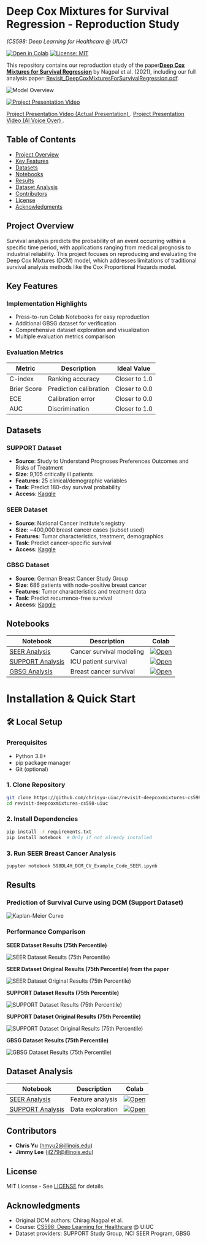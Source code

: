 # Deep Cox Mixtures for Survival Regression - Reproduction Study  
*(CS598: Deep Learning for Healthcare @ UIUC)*  

[![Open in Colab](https://colab.research.google.com/assets/colab-badge.svg)](https://colab.research.google.com/github/chrisyu-uiuc/revisit-deepcoxmixtures-cs598-uiuc/)
[![License: MIT](https://img.shields.io/badge/License-MIT-yellow.svg)](https://opensource.org/licenses/MIT)

This repository contains our reproduction study of the paper ​**​[Deep Cox Mixtures for Survival Regression](https://arxiv.org/abs/2101.06536)​**​ by Nagpal et al. (2021), including our full analysis paper: [Revisit_DeepCoxMixturesForSurvivalRegression.pdf](Revisit_DeepCoxMixturesForSurvivalRegression.pdf).

![Model Overview](images/Deep_Cox_Mixture_Model.png)

[![Project Presentation Video](https://img.youtube.com/vi/2aOiDXZQEUY/0.jpg)](https://youtu.be/2aOiDXZQEUY)

[Project Presentation Video (Actual Presentation) ](https://www.youtube.com/watch?v=2aOiDXZQEUY).
[Project Presentation Video (AI Voice Over) ](https://www.youtube.com/watch?v=3dN7VIKomVY).


## Table of Contents
- [Project Overview](#project-overview)
- [Key Features](#key-features)
- [Datasets](#datasets)
- [Notebooks](#notebooks)
- [Results](#results)
- [Dataset Analysis](#dataset-analysis)
- [Contributors](#contributors)
- [License](#license)
- [Acknowledgments](#acknowledgments)

## Project Overview
Survival analysis predicts the probability of an event occurring within a specific time period, with applications ranging from medical prognosis to industrial reliability. This project focuses on reproducing and evaluating the Deep Cox Mixtures (DCM) model, which addresses limitations of traditional survival analysis methods like the Cox Proportional Hazards model.

## Key Features

### Implementation Highlights
- Press-to-run Colab Notebooks for easy reproduction
- Additional GBSG dataset for verification
- Comprehensive dataset exploration and visualization
- Multiple evaluation metrics comparison

### Evaluation Metrics
| Metric | Description | Ideal Value |
|--------|------------|------------|
| C-index | Ranking accuracy | Closer to 1.0 |
| Brier Score | Prediction calibration | Closer to 0.0 |
| ECE | Calibration error | Closer to 0.0 |
| AUC | Discrimination | Closer to 1.0 |

## Datasets

### SUPPORT Dataset
- ​**Source**: Study to Understand Prognoses Preferences Outcomes and Risks of Treatment
- ​**Size**: 9,105 critically ill patients
- ​**Features**: 25 clinical/demographic variables
- ​**Task**: Predict 180-day survival probability
- ​**Access**: [Kaggle](https://www.kaggle.com/datasets/joebeachcapital/support2)

### SEER Dataset
- ​**Source**: National Cancer Institute's registry
- ​**Size**: ~400,000 breast cancer cases (subset used)
- ​**Features**: Tumor characteristics, treatment, demographics
- ​**Task**: Predict cancer-specific survival
- ​**Access**: [Kaggle](https://www.kaggle.com/datasets/sujithmandala/seer-breast-cancer-data)

### GBSG Dataset
- ​**Source**: German Breast Cancer Study Group
- ​**Size**: 686 patients with node-positive breast cancer
- ​**Features**: Tumor characteristics and treatment data
- ​**Task**: Predict recurrence-free survival
- ​**Access**: [Kaggle](https://www.kaggle.com/datasets/utkarshx27/breast-cancer-dataset-used-royston-and-altman)

## Notebooks

| Notebook | Description | Colab |
|----------|-------------|-------|
| [SEER Analysis](598DL4H_DCM_CV_Example_Code_SEER.ipynb) | Cancer survival modeling | [![Open](https://colab.research.google.com/assets/colab-badge.svg)](https://colab.research.google.com/github/chrisyu-uiuc/revisit-deepcoxmixtures-cs598-uiuc/blob/main/598DL4H_DCM_CV_Example_Code_SEER.ipynb) |
| [SUPPORT Analysis](598DL4H_DCM_CV_Example_Code_SUPPORT.ipynb) | ICU patient survival | [![Open](https://colab.research.google.com/assets/colab-badge.svg)](https://colab.research.google.com/github/chrisyu-uiuc/revisit-deepcoxmixtures-cs598-uiuc/blob/main/598DL4H_DCM_CV_Example_Code_SUPPORT.ipynb) |
| [GBSG Analysis](598DL4H_DCM_CV_Example_Code_GBSG.ipynb) | Breast cancer survival | [![Open](https://colab.research.google.com/assets/colab-badge.svg)](https://colab.research.google.com/github/chrisyu-uiuc/revisit-deepcoxmixtures-cs598-uiuc/blob/main/598DL4H_DCM_CV_Example_Code_GBSG.ipynb) |

# Installation & Quick Start

## 🛠️ Local Setup

### Prerequisites
- Python 3.8+
- pip package manager
- Git (optional)

### 1. Clone Repository
```bash
git clone https://github.com/chrisyu-uiuc/revisit-deepcoxmixtures-cs598-uiuc.git
cd revisit-deepcoxmixtures-cs598-uiuc
```

### 2. Install Dependencies
```bash
pip install -r requirements.txt
pip install notebook  # Only if not already installed
```

### 3. Run SEER Breast Cancer Analysis
```bash
jupyter notebook 598DL4H_DCM_CV_Example_Code_SEER.ipynb
```

## Results

### Prediction of Survival Curve using DCM (Support Dataset)
![Kaplan-Meier Curve](images/KM_Curve_By_DCM.png)

### Performance Comparison

​**SEER Dataset Results (75th Percentile)​**​

![SEER Dataset Results  (75th Percentile)](images/seer_result.png)

​**SEER Dataset Original Results (75th Percentile) from the paper​**​

![SEER Dataset Original Results  (75th Percentile)](images/seer_originalresult.png)

​**SUPPORT Dataset Results (75th Percentile)​**​

![SUPPORT Dataset Results (75th Percentile)](images/support_result.png)

​**SUPPORT Dataset Original Results (75th Percentile)​**​

![SUPPORT Dataset Original Results (75th Percentile)](images/support_originalresult.png)

​**GBSG Dataset Results (75th Percentile)​**​

![GBSG Dataset Results (75th Percentile)](images/gbsg_result.png)

## Dataset Analysis
| Notebook | Description | Colab |
|----------|-------------|-------|
| [SEER Analysis](598DL4H_DCM_CV_Example_Code_SEER_Analysis.ipynb) | Feature analysis | [![Open](https://colab.research.google.com/assets/colab-badge.svg)](https://colab.research.google.com/github/chrisyu-uiuc/revisit-deepcoxmixtures-cs598-uiuc/blob/main/598DL4H_DCM_CV_Example_Code_SEER_Analysis.ipynb) |
| [SUPPORT Analysis](598DL4H_DCM_CV_Example_Code_SUPPORT_Analysis.ipynb) | Data exploration | [![Open](https://colab.research.google.com/assets/colab-badge.svg)](https://colab.research.google.com/github/chrisyu-uiuc/revisit-deepcoxmixtures-cs598-uiuc/blob/main/598DL4H_DCM_CV_Example_Code_SUPPORT_Analysis.ipynb) |

## Contributors
- ​**Chris Yu**​ ([hmyu2@illinois.edu](mailto:hmyu2@illinois.edu))
- ​**Jimmy Lee**​ ([jl279@illinois.edu](mailto:jl279@illinois.edu))

## License
MIT License - See [LICENSE](LICENSE) for details.

## Acknowledgments
- Original DCM authors: Chirag Nagpal et al.
- Course: [CS598: Deep Learning for Healthcare](https://sunlab.org/) @ UIUC
- Dataset providers: SUPPORT Study Group, NCI SEER Program, GBSG
